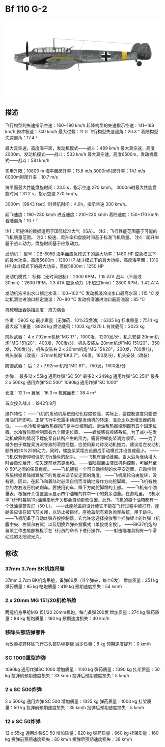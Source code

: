 ﻿# Bf 110 G-2

![bf110g2](../images/bf110g2.png)

## 描述

飞行构型的失速指示空速：160~190 km/h
起降构型的失速指示空速：141~168 km/h
俯冲极速：740 km/h
最大过载：11 G
飞行构型失速迎角：20.3 °
着陆构型失速迎角：17.4 °

最大真空速，高度海平面，发动机模式——战斗：489 km/h
最大真空速，高度2000m，发动机模式——战斗：533 km/h
最大真空速，高度6500m，发动机模式——战斗：581 km/h

实用升限：10800 m
海平面爬升率：15.6 m/s
3000m时爬升率：14.1 m/s
6000m时爬升率：10.7 m/s

海平面最大性能盘旋时间：23.5 s，指示空速 270 km/h。
3000m时最大性能盘旋时间：31.2 s，指示空速 270 km/h。

3000m（9843 feet）时续航时间：4.0h，指示空速 300 km/h。

起飞速度：190~230 km/h
进近速度：210~230 km/h
着陆速度：150~170 km/h
着陆迎角：10.7 °

注1：所提供的数据适用于国际标准大气（ISA）。
注2：飞行性能范围基于可能的飞机质量范围。
注3：极速、爬升率和盘旋时间基于标准飞机质量。
注4：爬升率基于战斗动力，盘旋时间基于应急动力。

发动机：
型号：DB-605B
海平面应急模式下的最大功率：1480 HP
应急模式下的最大功率，高度5600m：1360 HP
战斗模式下的最大功率，高度海平面：1310 HP
战斗模式下的最大功率，高度5800m：1250 HP

发动机模式：
标称（无时间限制）：2300 RPM，1.15 ATA
战斗（不超过30min）：2600 RPM，1.3 ATA
应急动力（不超过1min）：2800 RPM，1.42 ATA

发动机液冷出水口额定水温：100~102 °C
发动机液冷出水口最高水温：115 °C
发动机滑油进油口额定油温：70~80 °C
发动机滑油进油口最高油温：85 °C

机械增压器换挡高度：液力偶合 

空重：5905 kg
最小重量（无弹药、10%25燃油）：6335 kg
标准重量：7514 kg
最大起飞重量：8928 kg
燃油载荷：1003 kg/1270 L
有效载荷：3023 kg

前射武器：
4 x 7.92mm机枪"MG 17"，1000发，1200发/分，机头安装
20mm机炮"MG 151/20"，400发，700发/分，机头安装左
20mm机炮"MG 151/20"，350发，700发/分，机头安装右
2 х 20mm机炮"MG 151/20"，200发，700发/分，机头安装（改装）
37mm机炮"BK3.7"，66发，160发/分，机头安装（改装）

防御武器：
后：2 x 7.92mm机枪"MG 81"，750发，1600发/分

炸弹：
最多12 x 55kg 通用炸弹"SC 50"
最多2 x 249kg 通用炸弹"SC 250"
最多2 x 500kg 通用炸弹"SC 500"
1090kg 通用炸弹"SC 1000"

长度：12.1 m
翼展：16.3 m
机翼面积：38.4 m²

首次投入战斗：1942年8月

操作特性：
——飞机的发动机系统自动化程度较高，实际上，要控制速度只要使用油门杆即可。正常飞行中无需手动调整发动机的转速、混合比以及增压器的档位。
——水冷和滑油散热器风门是手动控制的。滑油散热器控制器有五个固定位置。水冷散热器控制器有九个固定位置。
——螺旋桨有顺桨系统，为了减小在发动机故障的情况下螺旋桨自转所产生的阻力，需要将螺旋桨调为顺桨。
——为了减少由于螺旋桨洗流导致的滑跑摇摆，应使用非对称发动机推力。建议给左发动机额外的20%25的动力。同时，螺旋桨桨距应设置成手动模式并设置成最小。
——飞机仅有俯仰和偏航飞行操纵的配平。
——飞机有自动缝翼。当大迎角继续增大时会自动展开，使失速前状态更柔和。
——着陆襟翼由液压机构控制，可展开至0-50°之间的任意角度。
——飞机拥有一个可自动控制的水平安定面。自动控制系统根据着陆襟翼放下的角度来调节安定面的角度。
——飞机尾轮自由旋转，没有锁。因此，在起飞和着陆时必须自信而准确地操作方向舵脚蹬。
——飞机有独立的左右液压机轮刹车。要使用刹车，踩下方向舵脚蹬的上部。
——飞机有个油量表，根据开关位置显示显示四个油箱的其中一个的剩余油量。在游戏里，飞机水平飞行时每隔10s油量指示开关都会自动更改位置。此外，飞机的每个油箱都有一个低油量警告灯（50 L）。
——此座舱盖的设计使它不能在飞行过程中被打开。座舱盖应该在起飞前关闭，以防止被损坏。座舱盖配有紧急抛弃系统，用于跳伞。
——飞机配备了自动炸弹齐投控制器，它允许您选择投放哪个挂弹架上的炸弹（机腹中央、左翼和右翼）以及切换炸弹齐投模式（单投或全投）。
——BK37机炮的装填工作由尾部机枪手在飞行员的命令下进行操作。
——射击瞄准具拥有一个滑动式的太阳滤光片。

## 修改


### 37mm 3.7cm BK机炮吊舱

37mm 3.7cm BK机炮吊舱，备弹66发（11个弹夹，每个6发）
增加质量：251 kg
弹药质量：95 kg
枪炮质量：419 kg
预期速度损失：54 km/h

### 2 x 20mm MG 151/20机枪吊舱

两挺机身吊舱MG 151/20 20mm机炮，每门备弹200发
增加质量：274 kg
弹药质量：84 kg
枪炮质量：190 kg
预期速度损失：40 km/h

### 移除头部防弹部件

为改善视野移除飞行员头部防弹钢板
减少质量：8 kg
预期速度提升：0 km/h

### SC 1000重型炸弹

1090kg 通用炸弹SC 1000
增加质量：1140 kg
弹药质量：1090 kg
挂架质量：50 kg
投弹前预期速度损失：33 km/h
投弹后预期速度损失：5 km/h

### 2 x SC 500炸弹

2 x 500kg 通用炸弹 SC 500
增加质量：1025 kg
弹药质量：1000 kg
挂架质量：50 kg
投弹前预期速度损失：35 km/h
投弹后预期速度损失：5 km/h

### 12 x SC 50炸弹

12 x 55kg 通用炸弹SC 50
增加质量：820 kg
弹药质量：660 kg
挂架质量：160 kg
投弹前预期速度损失：80 km/h
投弹后预期速度损失：38 km/h